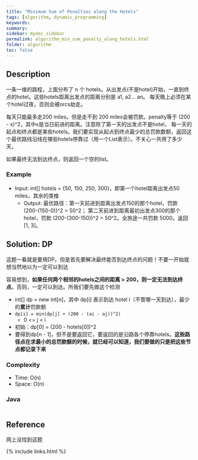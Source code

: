 ```yaml
---
title: "Minimum Sum of Penalties along the Hotels"
tags: [algorithm, dynamic_programming]
keywords:
summary:
sidebar: mydoc_sidebar
permalink: algorithm_min_sum_penalty_along_hotels.html
folder: algorithm
toc: false
---
```


## Description
一条一维的路程，上面分布了 n 个 hotels。从出发点(不是hotel)开始，一直到终点的hotel。这些hotels距离出发点的距离分别是 a1, a2... an。
每天晚上必须在某个hotel过夜，否则会被orcs劫走。

每天只能最多走200 miles。但是走不到 200 miles会被罚款。penalty等于 (200 - x)^2，其中x是当日前进的距离。注意除了第一天的出发点不是hotel，
每一天的起点和终点都是某些hotels。我们要实现从起点到终点最少的总罚款数额，返回这个最优路线沿线在哪些hotels停靠过（用一个List<Integer>表示）。不关心一共用了多少天。

如果最终无法到达终点，则返回一个空的list。

### Example
* Input: int[] hotels = {50, 150, 250, 300}，即第一个hotel距离出发点50 miles，其余的类推
  * Output: 最优路径：第一天前进到距离出发点150的那个hotel，罚款 (200-(150-0))^2 = 50^2；
  第二天前进到距离最初出发点300的那个hotel，罚款 (200-(300-150))^2 = 50^2。全旅途一共罚款 5000。返回 [1, 3]。

## Solution: DP
这题一看就是要用DP。但是首先要解决最终能否到达终点的问题！不要一开始就想当然地以为一定可以到达

容易想到，**如果任何两个相邻的hotels之间的距离 > 200，则一定无法到达终点**。否则，一定可以到达。所我们要先做这个检测

* int[] dp = new int[n]，其中 dp[i] 表示到达 hotel i（不管哪一天到达），最少的**累计**罚款额
* `dp[i] = min(dp[j] + (200 - (ai - aj))^2)`
  * 0 <= j < i
* 初始：dp[0] = (200 - hotels[0])^2
* 要得到dp[n - 1]，但不是要返回它，要返回的是沿路各个停靠hotels。**这些路径点在求最小的总罚款额的时候，就已经可以知道，我们要做的只是把这些节点都记录下来**

### Complexity
* Time: O(n)
* Space: O(n)

### Java
```java

```

## Reference
网上没找到这题

{% include links.html %}
